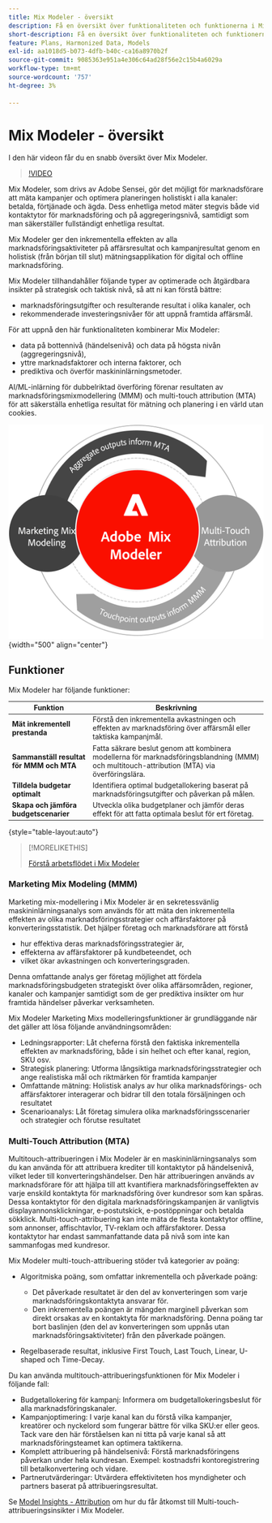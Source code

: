 ```yaml
---
title: Mix Modeler - översikt
description: Få en översikt över funktionaliteten och funktionerna i Mix Modeler.
short-description: Få en översikt över funktionaliteten och funktionerna i Mix Modeler.
feature: Plans, Harmonized Data, Models
exl-id: aa1018d5-b073-4dfb-b40c-ca16a8970b2f
source-git-commit: 9085363e951a4e306c64ad28f56e2c15b4a6029a
workflow-type: tm+mt
source-wordcount: '757'
ht-degree: 3%

---
```


# Mix Modeler - översikt

I den här videon får du en snabb översikt över Mix Modeler.

>[!VIDEO](https://video.tv.adobe.com/v/3424872/?learn=on)

Mix Modeler, som drivs av Adobe Sensei, gör det möjligt för marknadsförare att mäta kampanjer och optimera planeringen holistiskt i alla kanaler: betalda, förtjänade och ägda. Dess enhetliga metod mäter stegvis både vid kontaktytor för marknadsföring och på aggregeringsnivå, samtidigt som man säkerställer fullständigt enhetliga resultat.

Mix Modeler ger den inkrementella effekten av alla marknadsföringsaktiviteter på affärsresultat och kampanjresultat genom en holistisk (från början till slut) mätningsapplikation för digital och offline marknadsföring.

Mix Modeler tillhandahåller följande typer av optimerade och åtgärdbara insikter på strategisk och taktisk nivå, så att ni kan förstå bättre:

* marknadsföringsutgifter och resulterande resultat i olika kanaler, och
* rekommenderade investeringsnivåer för att uppnå framtida affärsmål.


För att uppnå den här funktionaliteten kombinerar Mix Modeler:

* data på bottennivå (händelsenivå) och data på högsta nivån (aggregeringsnivå),
* yttre marknadsfaktorer och interna faktorer, och
* prediktiva och överför maskininlärningsmetoder.

AI/ML-inlärning för dubbelriktad överföring förenar resultaten av marknadsföringsmixmodellering (MMM) och multi-touch attribution (MTA) för att säkerställa enhetliga resultat för mätning och planering i en värld utan cookies.

![Inlärning av dubbelriktad överföring](/help/assets//birdirectional-transfer-learning.png){width="500" align="center"}


## Funktioner

Mix Modeler har följande funktioner:

| Funktion | Beskrivning |
|---|---|
| **Mät inkrementell prestanda** | Förstå den inkrementella avkastningen och effekten av marknadsföring över affärsmål eller taktiska kampanjmål. |
| **Sammanställ resultat för MMM och MTA** | Fatta säkrare beslut genom att kombinera modellerna för marknadsföringsblandning (MMM) och multitouch-attribution (MTA) via överföringslära. |
| **Tilldela budgetar optimalt** | Identifiera optimal budgetallokering baserat på marknadsföringsutgifter och påverkan på målen. |
| **Skapa och jämföra budgetscenarier** | Utveckla olika budgetplaner och jämför deras effekt för att fatta optimala beslut för ert företag. |

{style="table-layout:auto"}

>[!MORELIKETHIS]
>
>[Förstå arbetsflödet i Mix Modeler](workflow.md)


### Marketing Mix Modeling (MMM)

Marketing mix-modellering i Mix Modeler är en sekretessvänlig maskininlärningsanalys som används för att mäta den inkrementella effekten av olika marknadsföringsstrategier och affärsfaktorer på konverteringsstatistik. Det hjälper företag och marknadsförare att förstå

* hur effektiva deras marknadsföringsstrategier är,
* effekterna av affärsfaktorer på kundbeteendet, och
* vilket ökar avkastningen och konverteringsgraden.

Denna omfattande analys ger företag möjlighet att fördela marknadsföringsbudgeten strategiskt över olika affärsområden, regioner, kanaler och kampanjer samtidigt som de ger prediktiva insikter om hur framtida händelser påverkar verksamheten.

Mix Modeler Marketing Mixs modelleringsfunktioner är grundläggande när det gäller att lösa följande användningsområden:

* Ledningsrapporter: Låt cheferna förstå den faktiska inkrementella effekten av marknadsföring, både i sin helhet och efter kanal, region, SKU osv.
* Strategisk planering: Utforma långsiktiga marknadsföringsstrategier och ange realistiska mål och riktmärken för framtida kampanjer
* Omfattande mätning: Holistisk analys av hur olika marknadsförings- och affärsfaktorer interagerar och bidrar till den totala försäljningen och resultatet
* Scenarioanalys: Låt företag simulera olika marknadsföringsscenarier och strategier och förutse resultatet


### Multi-Touch Attribution (MTA)

Multitouch-attribueringen i Mix Modeler är en maskininlärningsanalys som du kan använda för att attribuera krediter till kontaktytor på händelsenivå, vilket leder till konverteringshändelser. Den här attribueringen används av marknadsförare för att hjälpa till att kvantifiera marknadsföringseffekten av varje enskild kontaktyta för marknadsföring över kundresor som kan spåras. Dessa kontaktytor för den digitala marknadsföringskampanjen är vanligtvis displayannonsklickningar, e-postutskick, e-postöppningar och betalda sökklick. Multi-touch-attribuering kan inte mäta de flesta kontaktytor offline, som annonser, affischtavlor, TV-reklam och affärsfaktorer. Dessa kontaktytor har endast sammanfattande data på nivå som inte kan sammanfogas med kundresor.

Mix Modeler multi-touch-attribuering stöder två kategorier av poäng:

* Algoritmiska poäng, som omfattar inkrementella och påverkade poäng:
   * Det påverkade resultatet är den del av konverteringen som varje marknadsföringskontaktyta ansvarar för.
   * Den inkrementella poängen är mängden marginell påverkan som direkt orsakas av en kontaktyta för marknadsföring. Denna poäng tar bort baslinjen (den del av konverteringen som uppnås utan marknadsföringsaktiviteter) från den påverkade poängen.

* Regelbaserade resultat, inklusive First Touch, Last Touch, Linear, U-shaped och Time-Decay.

Du kan använda multitouch-attribueringsfunktionen för Mix Modeler i följande fall:

* Budgetallokering för kampanj: Informera om budgetallokeringsbeslut för alla marknadsföringskanaler.
* Kampanjoptimering: I varje kanal kan du förstå vilka kampanjer, kreatörer och nyckelord som fungerar bättre för vilka SKU:er eller geos. Tack vare den här förståelsen kan ni titta på varje kanal så att marknadsföringsteamet kan optimera taktikerna.
* Komplett attribuering på händelsenivå: Förstå marknadsföringens påverkan under hela kundresan. Exempel: kostnadsfri kontoregistrering till betalkonvertering och vidare.
* Partnerutvärderingar: Utvärdera effektiviteten hos myndigheter och partners baserat på attribueringsresultat.

Se [Model Insights - Attribution](../models/insights.md#attribution) om hur du får åtkomst till Multi-touch-attribueringsinsikter i Mix Modeler.


